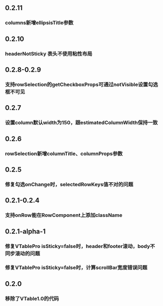 ## 0.2.11
### columns新增ellipsisTitle参数

## 0.2.10
### headerNotSticky 表头不使用粘性布局

## 0.2.8-0.2.9
### 支持rowSelection的getCheckboxProps可通过notVisible设置勾选框不可见

## 0.2.7
### 设置column默认width为150，跟estimatedColumnWidth保持一致

## 0.2.6
### rowSelection新增columnTitle、columnProps参数

## 0.2.5
### 修复勾选onChange时，selectedRowKeys值不对的问题

## 0.2.1-0.2.4
### 支持onRow能在RowComponent上添加className

## 0.2.1-alpha-1
### 修复VTablePro isSticky=false时，header和footer滚动，body不同步滚动的问题
### 修复VTablePro isSticky=false时，计算scrollBar宽度错误问题

## 0.2.0
### 移除了VTable1.0的代码

